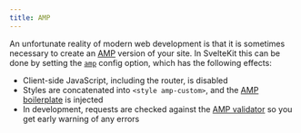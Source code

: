 ```yaml
---
title: AMP
---
```


An unfortunate reality of modern web development is that it is sometimes necessary to create an [AMP](https://amp.dev/) version of your site. In SvelteKit this can be done by setting the [`amp`](#configuration-amp) config option, which has the following effects:

* Client-side JavaScript, including the router, is disabled
* Styles are concatenated into `<style amp-custom>`, and the [AMP boilerplate](https://amp.dev/boilerplate/) is injected
* In development, requests are checked against the [AMP validator](https://validator.ampproject.org/) so you get early warning of any errors